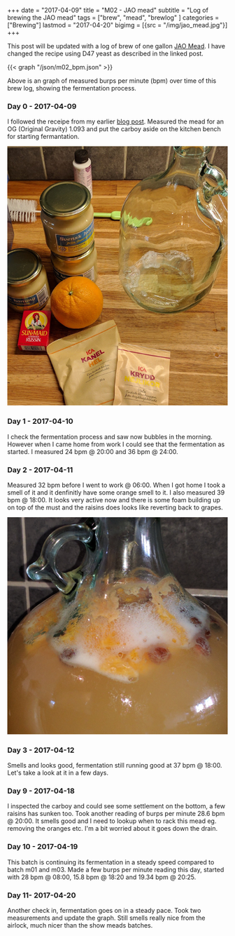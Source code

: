 +++
date = "2017-04-09"
title = "M02 - JAO mead"
subtitle = "Log of brewing the JAO mead"
tags = ["brew", "mead", "brewlog" ]
categories = ["Brewing"]
lastmod = "2017-04-20"
bigimg = [{src = "/img/jao_mead.jpg"}]
+++

This post will be updated with a log of brew of one gallon
[JAO Mead](../jao-mead). I have changed the recipe using D47 yeast as
described in the linked post.

{{< graph "/json/m02_bpm.json" >}}

Above is an graph of measured burps per minute (bpm) over time of this
brew log, showing the fermentation process.


### Day 0 - 2017-04-09

I followed the receipe from my earlier
[blog post](../jao-mead). Measured the mead for an OG (Original
Gravity) 1.093 and put the carboy aside on the kitchen bench for
starting fermantation.

![preperation](/img/jao_mead_preperation.jpg)


### Day 1 - 2017-04-10

I check the fermentation process and saw now bubbles in the
morning. However when I came home from work I could see that the
fermentation as started. I measured 24 bpm @ 20:00 and 36 bpm @ 24:00.


### Day 2 - 2017-04-11

Measured 32 bpm before I went to work @ 06:00. When I got home I took a
smell of it and it denfinitly have some orange smell to it. I also
measured 39 bpm @ 18:00. It looks very active now and there is some
foam building up on top of the must and the raisins does looks like
reverting back to grapes.

![fermentation](/img/jao_mead.jpg)


### Day 3 - 2017-04-12

Smells and looks good, fermentation still running good at 37 bpm @
18:00. Let's take a look at it in a few days.


### Day 9 - 2017-04-18

I inspected the carboy and could see some settlement on the bottom, a
few raisins has sunken too. Took another reading of burps per minute
28.6 bpm @ 20:00. It smells good and I need to lookup when to rack
this mead eg. removing the oranges etc. I'm a bit worried about it
goes down the drain.


### Day 10 - 2017-04-19

This batch is continuing its fermentation in a steady speed compared
to batch m01 and m03. Made a few burps per minute reading this day, started
with 28 bpm @ 08:00, 15.8 bpm @ 18:20 and 19.34 bpm @ 20:25.


### Day 11- 2017-04-20

Another check in, fermentation goes on in a steady pace. Took two
measurements and update the graph. Still smells really nice from the
airlock, much nicer than the show meads batches.
